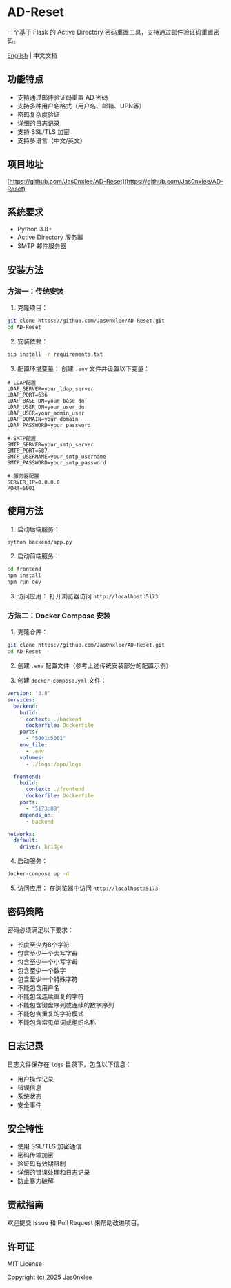 # AD-Reset

一个基于 Flask 的 Active Directory 密码重置工具，支持通过邮件验证码重置密码。

[English](README.md) | 中文文档

## 功能特点

- 支持通过邮件验证码重置 AD 密码
- 支持多种用户名格式（用户名、邮箱、UPN等）
- 密码复杂度验证
- 详细的日志记录
- 支持 SSL/TLS 加密
- 支持多语言（中文/英文）

## 项目地址

[https://github.com/Jas0nxlee/AD-Reset](https://github.com/Jas0nxlee/AD-Reset)

## 系统要求

- Python 3.8+
- Active Directory 服务器
- SMTP 邮件服务器

## 安装方法

### 方法一：传统安装

1. 克隆项目：
```bash
git clone https://github.com/Jas0nxlee/AD-Reset.git
cd AD-Reset
```

2. 安装依赖：
```bash
pip install -r requirements.txt
```

3. 配置环境变量：
创建 `.env` 文件并设置以下变量：
```env
# LDAP配置
LDAP_SERVER=your_ldap_server
LDAP_PORT=636
LDAP_BASE_DN=your_base_dn
LDAP_USER_DN=your_user_dn
LDAP_USER=your_admin_user
LDAP_DOMAIN=your_domain
LDAP_PASSWORD=your_password

# SMTP配置
SMTP_SERVER=your_smtp_server
SMTP_PORT=587
SMTP_USERNAME=your_smtp_username
SMTP_PASSWORD=your_smtp_password

# 服务器配置
SERVER_IP=0.0.0.0
PORT=5001
```


## 使用方法

1. 启动后端服务：
```bash
python backend/app.py
```

2. 启动前端服务：
```bash
cd frontend
npm install
npm run dev
```

3. 访问应用：
打开浏览器访问 `http://localhost:5173`



### 方法二：Docker Compose 安装

1. 克隆仓库：
```bash
git clone https://github.com/Jas0nxlee/AD-Reset.git
cd AD-Reset
```

2. 创建 `.env` 配置文件（参考上述传统安装部分的配置示例）

3. 创建 `docker-compose.yml` 文件：
```yaml
version: '3.8'
services:
  backend:
    build: 
      context: ./backend
      dockerfile: Dockerfile
    ports:
      - "5001:5001"
    env_file:
      - .env
    volumes:
      - ./logs:/app/logs

  frontend:
    build:
      context: ./frontend
      dockerfile: Dockerfile
    ports:
      - "5173:80"
    depends_on:
      - backend

networks:
  default:
    driver: bridge
```

4. 启动服务：
```bash
docker-compose up -d
```

5. 访问应用：
在浏览器中访问 `http://localhost:5173`


## 密码策略

密码必须满足以下要求：
- 长度至少为8个字符
- 包含至少一个大写字母
- 包含至少一个小写字母
- 包含至少一个数字
- 包含至少一个特殊字符
- 不能包含用户名
- 不能包含连续重复的字符
- 不能包含键盘序列或连续的数字序列
- 不能包含重复的字符模式
- 不能包含常见单词或组织名称

## 日志记录

日志文件保存在 `logs` 目录下，包含以下信息：
- 用户操作记录
- 错误信息
- 系统状态
- 安全事件

## 安全特性

- 使用 SSL/TLS 加密通信
- 密码传输加密
- 验证码有效期限制
- 详细的错误处理和日志记录
- 防止暴力破解


## 贡献指南

欢迎提交 Issue 和 Pull Request 来帮助改进项目。

## 许可证

MIT License

Copyright (c) 2025 Jas0nxlee
